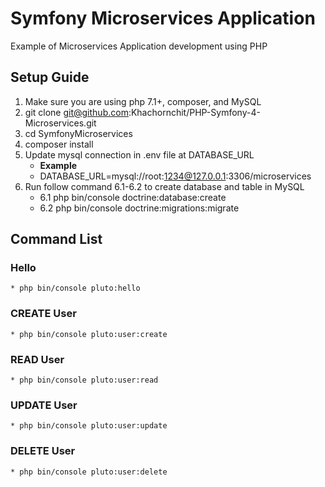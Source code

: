 # Symfony Microservices Application
Example of Microservices Application development using PHP

## Setup Guide
1. Make sure you are using php 7.1+, composer, and MySQL 
2. git clone git@github.com:Khachornchit/PHP-Symfony-4-Microservices.git
3. cd SymfonyMicroservices
4. composer install
5. Update mysql connection in .env file at DATABASE_URL
    * **Example**
    * DATABASE_URL=mysql://root:1234@127.0.0.1:3306/microservices
6. Run follow command 6.1-6.2 to create database and table in MySQL
    * 6.1 php bin/console doctrine:database:create
    * 6.2 php bin/console doctrine:migrations:migrate

## Command List
### Hello
    * php bin/console pluto:hello
    
### CREATE User
    * php bin/console pluto:user:create
    
### READ User
    * php bin/console pluto:user:read

### UPDATE User
    * php bin/console pluto:user:update

### DELETE User
    * php bin/console pluto:user:delete
